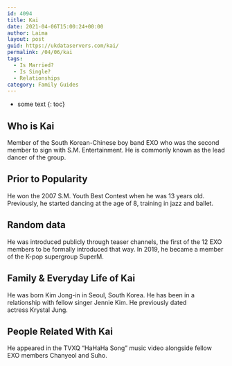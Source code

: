 ```yaml
---
id: 4094
title: Kai
date: 2021-04-06T15:00:24+00:00
author: Laima
layout: post
guid: https://ukdataservers.com/kai/
permalink: /04/06/kai
tags:
  - Is Married?
  - Is Single?
  - Relationships
category: Family Guides
---
```


* some text
{: toc}


## Who is Kai
                  
                  
                  
Member of the South Korean-Chinese boy band EXO who was the second member to sign with S.M. Entertainment. He is commonly known as the lead dancer of the group.
                  
              
            
              
            
                
                
                
## Prior to Popularity
                  
                  
                  
He won the 2007 S.M. Youth Best Contest when he was 13 years old. Previously, he started dancing at the age of 8, training in jazz and ballet. 
                  
              
            
              
            
                
                
                
## Random data
                  
                  
                  
He was introduced publicly through teaser channels, the first of the 12 EXO members to be formally introduced that way. In 2019, he became a member of the K-pop supergroup SuperM.
                  
              
            
              
            
                
                
                
## Family & Everyday Life of Kai
                  
                  
                  
He was born Kim Jong-in in Seoul, South Korea. He has been in a relationship with fellow singer Jennie Kim. He previously dated actress Krystal Jung.
                  
              
            
              
            
                
                
                
## People Related With Kai
                  
                  
                  
He appeared in the TVXQ &#8220;HaHaHa Song&#8221; music video alongside fellow EXO members Chanyeol and Suho.
                  
              
            
              
            
                
              
            
              
              
            
            
              
            
          
          
          